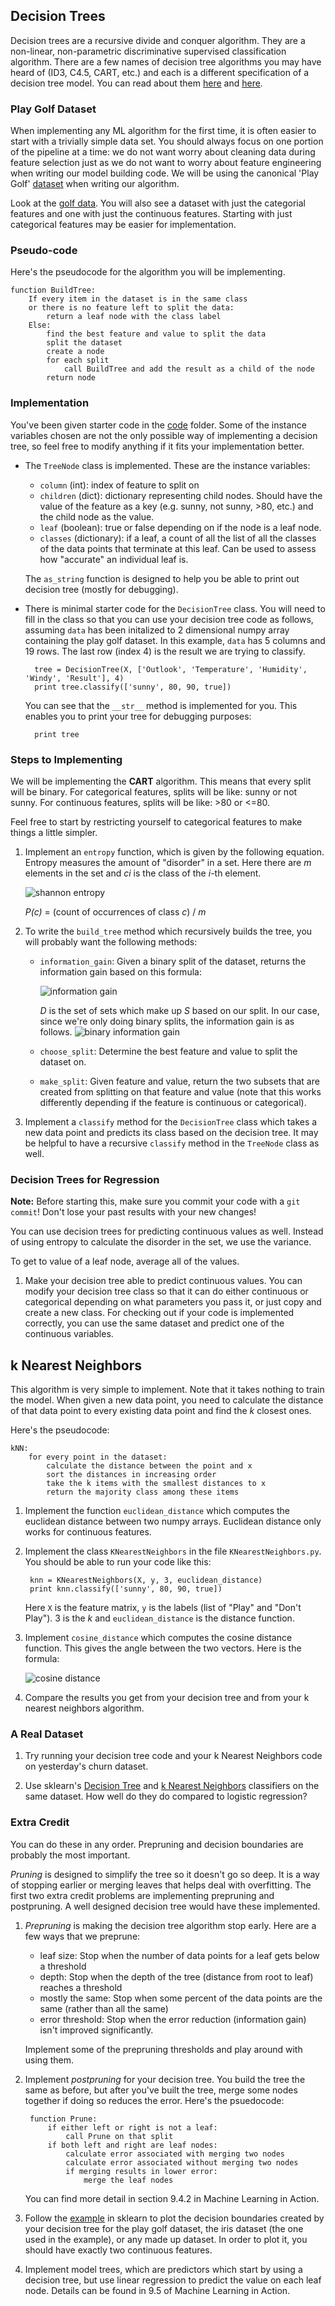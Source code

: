 ## Decision Trees

Decision trees are a recursive divide and conquer algorithm. They are a non-linear, non-parametric discriminative supervised classification algorithm.  There are a few names of decision tree algorithms you may have heard of (ID3, C4.5, CART, etc.) and each is a different specification of a decision tree model.  You can read about them [here](http://stackoverflow.com/questions/9979461/different-decision-tree-algorithms-with-comparison-of-complexity-or-performance) and [here](http://scikit-learn.org/stable/modules/tree.html#tree-algorithms-id3-c4-5-c5-0-and-cart).

### Play Golf Dataset

When implementing any ML algorithm for the first time, it is often easier to start with a trivially simple data set. You should always focus on one portion of the pipeline at a time: we do not want worry about cleaning data during feature selection just as we do not want to worry about feature engineering when writing our model building code.  We will be using the canonical 'Play Golf' [dataset](http://www2.cs.uregina.ca/~dbd/cs831/notes/ml/dtrees/c4.5/c4.5_prob1.html) when writing our algorithm.

Look at the [golf data](data/playgolf.csv). You will also see a dataset with just the categorial features and one with just the continuous features. Starting with just categorical features may be easier for implementation.

### Pseudo-code

Here's the pseudocode for the algorithm you will be implementing.

    function BuildTree:
        If every item in the dataset is in the same class
        or there is no feature left to split the data:
            return a leaf node with the class label
        Else:
            find the best feature and value to split the data 
            split the dataset
            create a node
            for each split
                call BuildTree and add the result as a child of the node
            return node

### Implementation

You've been given starter code in the [code](code) folder. Some of the instance variables chosen are not the only possible way of implementing a decision tree, so feel free to modify anything if it fits your implementation better.

* The `TreeNode` class is implemented. These are the instance variables:

    * `column` (int): index of feature to split on
    * `children` (dict): dictionary representing child nodes. Should have the value of the feature as a key (e.g. sunny, not sunny, >80, etc.) and the child node as the value.  
    * `leaf` (boolean): true or false depending on if the node is a leaf node.    
    * `classes` (dictionary): if a leaf, a count of all the list of all the classes of the data points that terminate at this leaf.  Can be used to assess how "accurate" an individual leaf is.

    The `as_string` function is designed to help you be able to print out decision tree (mostly for debugging).

* There is minimal starter code for the `DecisionTree` class. You will need to fill in the class so that you can use your decision tree code as follows, assuming `data` has been initalized to 2 dimensional numpy array containing the play golf dataset. In this example, `data` has 5 columns and 19 rows. The last row (index 4) is the result we are trying to classify.

        tree = DecisionTree(X, ['Outlook', 'Temperature', 'Humidity', 'Windy', 'Result'], 4)
        print tree.classify(['sunny', 80, 90, true])

    You can see that the `__str__` method is implemented for you. This enables you to print your tree for debugging purposes:

        print tree

### Steps to Implementing

We will be implementing the **CART** algorithm. This means that every split will be binary. For categorical features, splits will be like: sunny or not sunny. For continuous features, splits will be like: >80 or <=80.

Feel free to start by restricting yourself to categorical features to make things a little simpler.

1. Implement an `entropy` function, which is given by the following equation. Entropy measures the amount of "disorder" in a set. Here there are *m* elements in the set and *ci* is the class of the *i*-th element.

    ![shannon entropy](images/entropy.png)

    *P(c)* = (count of occurrences of class *c*) / *m*

2. To write the `build_tree` method which recursively builds the tree, you will probably want the following methods:
    * `information_gain`: Given a binary split of the dataset, returns the information gain based on this formula:

        ![information gain](images/gain.png)

        *D* is the set of sets which make up *S* based on our split. In our case, since we're only doing binary splits, the information gain is as follows.
        ![binary information gain](images/binary_gain.png)
    * `choose_split`: Determine the best feature and value to split the dataset on.
    * `make_split`: Given feature and value, return the two subsets that are created from splitting on that feature and value (note that this works differently depending if the feature is continuous or categorical).
3. Implement a `classify` method for the `DecisionTree` class which takes a new data point and predicts its class based on the decision tree. It may be helpful to have a recursive `classify` method in the `TreeNode` class as well.

### Decision Trees for Regression

**Note:** Before starting this, make sure you commit your code with a `git commit`! Don't lose your past results with your new changes!

You can use decision trees for predicting continuous values as well. Instead of using entropy to calculate the disorder in the set, we use the variance.

To get to value of a leaf node, average all of the values.

1. Make your decision tree able to predict continuous values. You can modify your decision tree class so that it can do either continuous or categorical depending on what parameters you pass it, or just copy and create a new class. For checking out if your code is implemented correctly, you can use the same dataset and predict one of the continuous variables.

## k Nearest Neighbors

This algorithm is very simple to implement. Note that it takes nothing to train the model. When given a new data point, you need to calculate the distance of that data point to every existing data point and find the *k* closest ones.

Here's the pseudocode:

    kNN:
        for every point in the dataset:
            calculate the distance between the point and x
            sort the distances in increasing order
            take the k items with the smallest distances to x
            return the majority class among these items

1. Implement the function `euclidean_distance` which computes the euclidean distance between two numpy arrays. Euclidean distance only works for continuous features.

2. Implement the class `KNearestNeighbors` in the file `KNearestNeighbors.py`. You should be able to run your code like this:

        knn = KNearestNeighbors(X, y, 3, euclidean_distance)
        print knn.classify(['sunny', 80, 90, true])

    Here `X` is the feature matrix, `y` is the labels (list of "Play" and "Don't Play"). 3 is the *k* and `euclidean_distance` is the distance function.

3. Implement `cosine_distance` which computes the cosine distance function. This gives the angle between the two vectors. Here is the formula:

    ![cosine distance](images/cosine.png)

4. Compare the results you get from your decision tree and from your k nearest neighbors algorithm.


### A Real Dataset

1. Try running your decision tree code and your k Nearest Neighbors code on yesterday's churn dataset.

2. Use sklearn's [Decision Tree](http://scikit-learn.org/stable/modules/tree.html#classification) and [k Nearest Neighbors](http://scikit-learn.org/stable/modules/generated/sklearn.neighbors.KNeighborsClassifier.html) classifiers on the same dataset. How well do they do compared to logistic regression?


### Extra Credit

You can do these in any order. Prepruning and decision boundaries are probably the most important.

*Pruning* is designed to simplify the tree so it doesn't go so deep. It is a way of stopping earlier or merging leaves that helps deal with overfitting. The first two extra credit problems are implementing prepruning and postpruning. A well designed decision tree would have these implemented.

1. *Prepruning* is making the decision tree algorithm stop early. Here are a few ways that we preprune:
    * leaf size: Stop when the number of data points for a leaf gets below a threshold
    * depth: Stop when the depth of the tree (distance from root to leaf) reaches a threshold
    * mostly the same: Stop when some percent of the data points are the same (rather than all the same)
    * error threshold: Stop when the error reduction (information gain) isn't improved significantly.
    
    Implement some of the prepruning thresholds and play around with using them.
2. Implement *postpruning* for your decision tree. You build the tree the same as before, but after you've built the tree, merge some nodes together if doing so reduces the error. Here's the psuedocode:

        function Prune:
            if either left or right is not a leaf:
                call Prune on that split
            if both left and right are leaf nodes:
                calculate error associated with merging two nodes
                calculate error associated without merging two nodes
                if merging results in lower error:
                    merge the leaf nodes

    You can find more detail in section 9.4.2 in Machine Learning in Action.

3. Follow the [example](http://scikit-learn.org/stable/auto_examples/tree/plot_iris.html#example-tree-plot-iris-py) in sklearn to plot the decision boundaries created by your decision tree for the play golf dataset, the iris dataset (the one used in the example), or any made up dataset. In order to plot it, you should have exactly two continuous features.

4. Implement model trees, which are predictors which start by using a decision tree, but use linear regression to predict the value on each leaf node. Details can be found in 9.5 of Machine Learning in Action.
